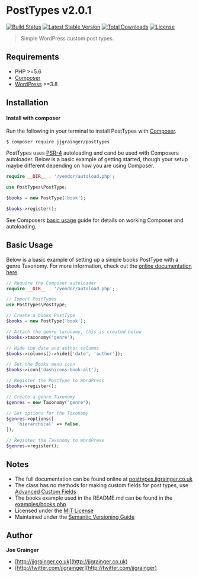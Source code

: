 # PostTypes v2.0.1

[![Build Status](https://flat.badgen.net/travis/jjgrainger/PostTypes?label=build)](https://travis-ci.org/jjgrainger/PostTypes) [![Latest Stable Version](https://flat.badgen.net/github/release/jjgrainger/PostTypes/stable)](https://packagist.org/packages/jjgrainger/posttypes) [![Total Downloads](https://flat.badgen.net/packagist/dt/jjgrainger/PostTypes)](https://packagist.org/packages/jjgrainger/posttypes) [![License](https://flat.badgen.net/github/license/jjgrainger/PostTypes)](https://packagist.org/packages/jjgrainger/posttypes)

> Simple WordPress custom post types.

## Requirements

* PHP >=5.6
* [Composer](https://getcomposer.org/)
* [WordPress](https://wordpress.org) >=3.8

## Installation

#### Install with composer

Run the following in your terminal to install PostTypes with [Composer](https://getcomposer.org/).

```
$ composer require jjgrainger/posttypes
```

PostTypes uses [PSR-4](http://www.php-fig.org/psr/psr-4/) autoloading and cand be used with Composers autoloader. Below is a basic example of getting started, though your setup maybe different depending on how you are using Composer.

```php
require __DIR__ . '/vendor/autoload.php';

use PostTypes\PostType;

$books = new PostType('book');

$books->register();
```

See Composers [basic usage](https://getcomposer.org/doc/01-basic-usage.md#autoloading) guide for details on working Composer and autoloading.

## Basic Usage

Below is a basic example of setting up a simple books PostType with a genre Taxonomy. For more information, check out the [online documentation here](https://posttypes.jjgrainger.co.uk).

```php
// Require the Composer autoloader
require __DIR__ . '/vendor/autoload.php';

// Import PostTypes
use PostTypes\PostType;

// Create a books PostType
$books = new PostType('book');

// Attach the genre taxonomy, this is created below
$books->taxonomy('genre');

// Hide the date and author columns
$books->columns()->hide(['date', 'author']);

// Set the Books menu icon
$books->icon('dashicons-book-alt');

// Register the PostType to WordPress
$books->register();

// Create a genre Taxonomy
$genres = new Taxonomy('genre');

// Set options for the Taxonomy
$genres->options([
    'hierarchical' => false,
]);

// Register the Taxonomy to WordPress
$genres->register();
```

## Notes

* The full documentation can be found online at [posttypes.jjgrainger.co.uk](https://posttypes.jjgrainger.co.uk)
* The class has no methods for making custom fields for post types, use [Advanced Custom Fields](http://advancedcustomfields.com)
* The books example used in the README.md can be found in the [examples/books.php](examples/books.php)
* Licensed under the [MIT License](https://github.com/jjgrainger/wp-posttypes/blob/master/LICENSE)
* Maintained under the [Semantic Versioning Guide](http://semver.org)

## Author

**Joe Grainger**

* [http://jjgrainger.co.uk](http://jjgrainger.co.uk)
* [http://twitter.com/jjgrainger](http://twitter.com/jjgrainger)
